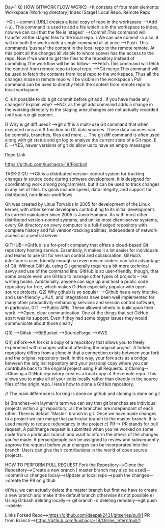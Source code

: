 Day-1
Q) HOW GITWORK FLOW WORKS
->It consists of four main elements:
Workspace [Working directory]
Index [Stage]
Local Repo.
Remote Repo

->Git --commit [URL] creates a local copy of repo in the workspace
-->Add (-u). This command is used to add a file which is in the workspace to index, now we can call that the file is 'staged'
-->Commit.This command will transfer all the staged files to the local repo.
\\ We can  use commit -a also, it will do both the works with a single command all at once
-->Push. This commands 'pushes' the content in the local repo to the remote remote. At this point all the changes all visible to whom soever has the access to the repo.
Now if we want to get the files to the repository instead of commiting.The workflow will be as follow-
-->Fetch.This command will fetch the content from remote repo to local repo.
-->Git merge.This command will be used to fetch the contents from local repo to the workspace, Thus all the changes made in remote repo will be visible in the workspace
\\ Pull command can be used to directly fetch the content from remote repo to local workspace

C Is it possible to do a git commit before git add . if you have made any changes? Explain why?
-->NO, as the git add command adds a change in the working directory to the staging area,changes are not actually recorded until you run git commit .

D Why is git diff used?
-->git diff is a multi-use Git command that when executed runs a diff function on Git data sources. These data sources can be commits, branches, files and more. ... The git diff command is often used along with git status and git log to analyze the current state of a Git repo.
E 
E
-->YES, newer versions of git do allow us to have an empty messages

Repo Link

https://github.com/kushagra-18/Football


TASK-2
Q1)
-->Git  is a distributed version-control system for tracking changes in source code during software development. It is designed for coordinating work among programmers, but it can be used to track changes in any set of files. Its goals include speed, data integrity, and support for distributed, non-linear workflows.

Git was created by Linus Torvalds in 2005 for development of the Linux kernel, with other kernel developers contributing to its initial development. Its current maintainer since 2005 is Junio Hamano. As with most other distributed version-control systems, and unlike most client–server systems, every Git directory on every computer is a full-fledged repository with complete history and full version-tracking abilities, independent of network access or a central server.

GITHUB-->GitHub is a for-profit company that offers a cloud-based Git repository hosting service. Essentially, it makes it a lot easier for individuals and teams to use Git for version control and collaboration.
GitHub’s interface is user-friendly enough so even novice coders can take advantage of Git. Without GitHub, using Git generally requires a bit more technical savvy and use of the command line.
GitHub is so user-friendly, though, that some people even use GitHub to manage other types of projects – like writing books.
Additionally, anyone can sign up and host a public code repository for free, which makes GitHub especially popular with open-source projects.
 Q2) Why github is so popular
-->Github has a very intuitive and user-friendly UI/UX, and integrations have been well implemented for many other productivity-enhancing services and version control software, in particular, GIT. 
-->Public APIs. These allowed others to build upon their work.
-->Open, clear communication. One of the things that set GitHub apart was its support. Even if they had some bigger issues they would communicate about those clearly

Q3)
-->Gitlab
-->BitBucket
-->SourceForge
-->AWS

Q4)
a)Fork-->A fork is a copy of a repository that allows you to freely experiment with changes without affecting the original project. A forked repository differs from a clone in that a connection exists between your fork and the original repository itself. In this way, your fork acts as a bridge between the original repository and your personal copy where you can contribute back to the original project using Pull Requests.
b)Cloning-->Cloning a GitHub repository creates a local copy of the remote repo. This allows you to make all of your edits locally rather than directly in the source files of the origin repo. Here’s how to clone a GitHub repository.

// The main difference is forking is done on github and cloning is done on git

b) Branches-->in layman's term we can say that git branches are individual projects within a git repository...all the branches are independant of each other. There is default 'Master' branch in git. Once we have made changes to a project we can merge that particular branch to the master branch. It is used mainly to reduce redundancy in the project
c) PR--> PR stands for pull request, A pull/merge request is submitted when you’ve worked on some code from a particular branch and want to inform the others of the changes you’ve made. A person/people can be assigned to review and subsequently approve the request before your changes can be incorporated into the branch. Users can give their contributions in the world of open source projects.

HOW TO PERFORM PULL REQUEST
Fork the Repository-->Clone the Repository-->Create a new branch [ master branch may also be used]-->commit ur changes localy-->Update ur local repo-->push the changes-->create the PR on github

d)Yes, we can actually delete the master branch but first we have to create a new branch and make it the default branch otherwise its not possible
e) Using Gitbash
    deleting locally--> git branch -d <branch>
    deleting remotely-->git push <remote> --delete <branch>
     
Links
Forked Repo-->https://github.com/deepak2431/gitseries/pull/1
PR from Branch-->https://github.com/kushagra-18/Online_intern/pull/1
